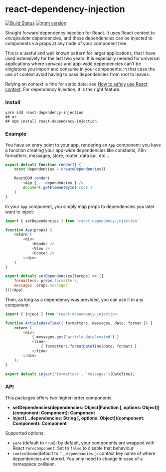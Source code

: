 # react-dependency-injection

[![Build Status](https://travis-ci.org/troch/react-dependency-injection.svg?branch=master)](https://travis-ci.org/troch/react-dependency-injection)
[![npm version](https://badge.fury.io/js/react-dependency-injection.svg)](http://badge.fury.io/js/react-dependency-injection)

Straight forward dependency injection for React. It uses React context to _encapsulate_ dependencies, and those dependencies can be injected to components via props at any node of your component tree.

This is a useful and well known pattern for larger applications, that I have used extensively for the last two years. It is especially needed for universal applications where _services_ and app-wide dependencies can't be singletons you import and consume in your components: in that case the use of context avoid having to pass dependencies from root to leaves.

Relying on context is fine for static data: see [How to safely use React context](https://medium.com/@mweststrate/how-to-safely-use-react-context-b7e343eff076). For dependency injection, it is the right feature.

### Install

```
yarn add react-dependency-injection
## or
## npm install react-dependency-injection
```

### Example

You have an entry point to your app, rendering an `App` component: you have a function creating your app-wide dependencies like constants, i18n formatters, messages, store, router, data api, etc...

```js
export default function render() {
    const dependencies = createDependencies()

    ReactDOM.render(
        <App { ...dependencies } />
        document.getElementById('root')
    )
}
```

In your `App` component, you simply map props to dependencies you later want to inject:

```js
import { setDependencies } from 'react-dependency-injection'

function App(props) {
    return (
        <div>
            <Header />
            <View />
            <Footer />
        </div>
    )
}

export default setDependencies((props) => ({
    formatters: props.formatters,
    messages: props.messages
}))(App)
```

Then, as long as a dependency was provided, you can use it in any component:

```js
import { inject } from 'react-dependency-injection'

function ArticleDateTime({ formatters, messages, date, format }) {
    return (
        <div>
            { messages.get('article.dateCreated') }
            <time>
                { formatters.formatDateTime(date, format) }
            </time>
        </div>
    );
}

export default inject('formatters', 'messages')(DateTime);
```

### API

This packages offers two higher-order components:
- __setDependencies(dependencies: Object|Function [, options: Object])(component: Component): Component__
- __inject(...dependencies: String [, options: Object])(component: Component): Component__

Supported options:
- `pure` (default to `true`): by default, your components are wrapped with React `PureComponent`. Set to `false` to disable that behaviour.
- `contextName`(default to `'__dependencies'`): context key name of where dependencies are stored. You only need to change in case of a namespace collision.

